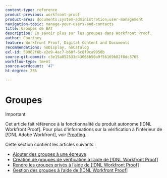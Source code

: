 ```yaml
---
content-type: reference
product-previous: workfront-proof
product-area: documents;system-administration;user-management
navigation-topic: manage-your-users-and-contacts
title: Groupes de BAT
description: En savoir plus sur les groupes dans Workfront Proof.
author: Courtney
feature: Workfront Proof, Digital Content and Documents
recommendations: noDisplay, noCatalog
exl-id: 59962f6b-e2e9-4ac7-b60f-6c8f9ca9958b
source-git-commit: c3e15a052533d43065b50a9f56169b82f8dc3765
workflow-type: tm+mt
source-wordcount: '47'
ht-degree: 25%

---
```


# Groupes

>[!IMPORTANT]
>
>Cet article fait référence à la fonctionnalité du produit autonome [!DNL Workfront Proof]. Pour plus d&#39;informations sur la vérification à l&#39;intérieur de [!DNL Adobe Workfront], voir [Proofing](../../../review-and-approve-work/proofing/proofing.md).

Cette section contient les articles suivants :

* [Ajouter des groupes à une épreuve](../../../workfront-proof/wp-mnguserscontacts/groups/add-groups.md)
* [Création de groupes de vérification à l’aide de  [!DNL Workfront Proof]](../../../workfront-proof/wp-mnguserscontacts/groups/create-proofing-groups.md)
* [Rendre les groupes privés à l’aide de  [!DNL Workfront Proof]](../../../workfront-proof/wp-mnguserscontacts/groups/make-groups-private.md)
* [Gestion des groupes à l’aide de  [!DNL Workfront Proof]](../../../workfront-proof/wp-mnguserscontacts/groups/manage-groups.md)
